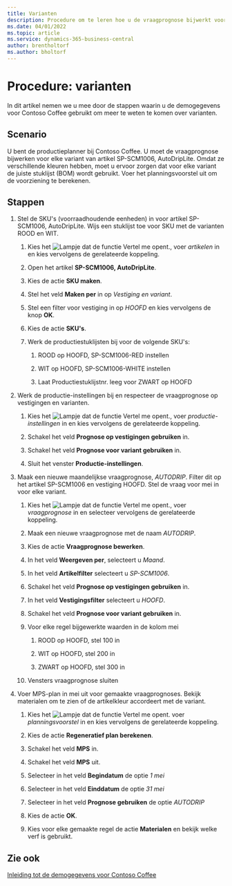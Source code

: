 ```yaml
---
title: Varianten
description: Procedure om te leren hoe u de vraagprognose bijwerkt voor elke variant van een product in Business Central.
ms.date: 04/01/2022
ms.topic: article
ms.service: dynamics-365-business-central
author: brentholtorf
ms.author: bholtorf
---
```


# <a name="walkthrough-variants"></a>Procedure: varianten

In dit artikel nemen we u mee door de stappen waarin u de demogegevens voor Contoso Coffee gebruikt om meer te weten te komen over varianten.

## <a name="scenario"></a>Scenario

U bent de productieplanner bij Contoso Coffee. U moet de vraagprognose bijwerken voor elke variant van artikel SP-SCM1006, AutoDripLite. Omdat ze verschillende kleuren hebben, moet u ervoor zorgen dat voor elke variant de juiste stuklijst (BOM) wordt gebruikt. Voer het planningsvoorstel uit om de voorziening te berekenen.  

## <a name="steps"></a>Stappen

1. Stel de SKU's (voorraadhoudende eenheden) in voor artikel SP-SCM1006, AutoDripLite. Wijs een stuklijst toe voor SKU met de varianten ROOD en WIT.

    1. Kies het ![Lampje dat de functie Vertel me opent.](../../media/ui-search/search_small.png "Vertel me wat u wilt doen"), voer *artikelen* in en kies vervolgens de gerelateerde koppeling.  

    2. Open het artikel **SP-SCM1006, AutoDripLite**.

    3. Kies de actie **SKU maken**.  

    4. Stel het veld **Maken per** in op *Vestiging en variant*.

    5. Stel een filter voor vestiging in op *HOOFD* en kies vervolgens de knop **OK**.

    6. Kies de actie **SKU's**.  

    7. Werk de productiestuklijsten bij voor de volgende SKU's:

        1. ROOD op HOOFD, SP-SCM1006-RED instellen  

        2. WIT op HOOFD, SP-SCM1006-WHITE instellen  

        3. Laat Productiestuklijstnr. leeg voor ZWART op HOOFD  

2. Werk de productie-instellingen bij en respecteer de vraagprognose op vestigingen en varianten.  

    1. Kies het ![Lampje dat de functie Vertel me opent.](../../media/ui-search/search_small.png "Vertel me wat u wilt doen"), voer *productie-instellingen* in en kies vervolgens de gerelateerde koppeling.  

    2. Schakel het veld **Prognose op vestigingen gebruiken** in.

    3. Schakel het veld **Prognose voor variant gebruiken** in.

    4. Sluit het venster **Productie-instellingen**.

3. Maak een nieuwe maandelijkse vraagprognose, *AUTODRIP*. Filter dit op het artikel SP-SCM1006 en vestiging HOOFD. Stel de vraag voor mei in voor elke variant. 

    1. Kies het ![Lampje dat de functie Vertel me opent.](../../media/ui-search/search_small.png "Vertel me wat u wilt doen"), voer *vraagprognose* in en selecteer vervolgens de gerelateerde koppeling.

    2. Maak een nieuwe vraagprognose met de naam *AUTODRIP*.

    3. Kies de actie **Vraagprognose bewerken**.

    4. In het veld **Weergeven per**, selecteert u *Maand*.

    5. In het veld **Artikelfilter** selecteert u *SP-SCM1006*.

    6. Schakel het veld **Prognose op vestigingen gebruiken** in.

    7. In het veld **Vestigingsfilter** selecteert u *HOOFD*.

    8. Schakel het veld **Prognose voor variant gebruiken** in.

    9. Voor elke regel bijgewerkte waarden in de kolom mei

        1. ROOD op HOOFD, stel 100 in

        2. WIT op HOOFD, stel 200 in

        3. ZWART op HOOFD, stel 300 in

    10. Vensters vraagprognose sluiten

4. Voer MPS-plan in mei uit voor gemaakte vraagprognoses. Bekijk materialen om te zien of de artikelkleur accordeert met de variant.

    1. Kies het ![Lampje dat de functie Vertel me opent.](../../media/ui-search/search_small.png "Vertel me wat u wilt doen") voer *planningsvoorstel* in en kies vervolgens de gerelateerde koppeling.

    2. Kies de actie **Regeneratief plan berekenen**.

    3. Schakel het veld **MPS** in.

    4. Schakel het veld **MPS** uit.

    5. Selecteer in het veld **Begindatum** de optie *1 mei*

    6. Selecteer in het veld **Einddatum** de optie *31 mei*

    7. Selecteer in het veld **Prognose gebruiken** de optie *AUTODRIP*

    8. Kies de actie **OK**.

    9. Kies voor elke gemaakte regel de actie **Materialen** en bekijk welke verf is gebruikt.  

## <a name="see-also"></a>Zie ook

[Inleiding tot de demogegevens voor Contoso Coffee](../contoso-coffee-intro.md)  
